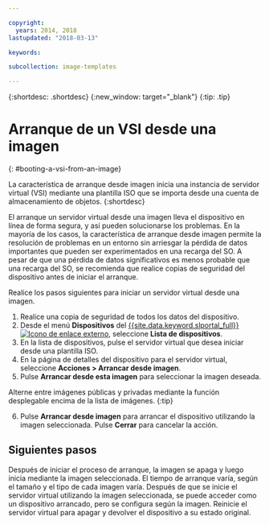 ```yaml
---

copyright:
  years: 2014, 2018
lastupdated: "2018-03-13"

keywords:

subcollection: image-templates

---
```


{:shortdesc: .shortdesc}
{:new_window: target="_blank"}
{:tip: .tip}

# Arranque de un VSI desde una imagen
{: #booting-a-vsi-from-an-image}

La característica de arranque desde imagen inicia una instancia de servidor virtual (VSI) mediante una plantilla ISO que se importa desde una cuenta de almacenamiento de objetos.
{:shortdesc}

El arranque un servidor virtual desde una imagen lleva el dispositivo en línea de forma segura, y así pueden solucionarse los problemas. En la mayoría de los casos, la característica de arranque desde imagen permite la resolución de problemas en un entorno sin arriesgar la pérdida de datos importantes que pueden ser experimentados en una recarga del SO. A pesar de que una pérdida de datos significativos es menos probable que una recarga del SO, se recomienda que realice copias de seguridad del dispositivo antes de iniciar el arranque.

Realice los pasos siguientes para iniciar un servidor virtual desde una imagen.

1. Realice una copia de seguridad de todos los datos del dispositivo.
2. Desde el menú **Dispositivos** del [{{site.data.keyword.slportal_full}} ![Icono de enlace externo](../../icons/launch-glyph.svg "Icono de enlace externo")](https://control.softlayer.com/), seleccione **Lista de dispositivos**.
3. En la lista de dispositivos, pulse el servidor virtual que desea iniciar desde una plantilla ISO.
4. En la página de detalles del dispositivo para el servidor virtual, seleccione **Acciones > Arrancar desde imagen**.
5. Pulse **Arrancar desde esta imagen** para seleccionar la imagen deseada.

  Alterne entre imágenes públicas y privadas mediante la función desplegable encima de la lista de imágenes.
  {:tip}

6. Pulse **Arrancar desde imagen** para arrancar el dispositivo utilizando la imagen seleccionada. Pulse **Cerrar** para cancelar la acción.

## Siguientes pasos

Después de iniciar el proceso de arranque, la imagen se apaga y luego inicia mediante la imagen seleccionada. El tiempo de arranque varía, según el tamaño y el tipo de cada imagen varía. Después de que se inicie el servidor virtual utilizando la imagen seleccionada, se puede acceder como un dispositivo arrancado, pero se configura según la imagen. Reinicie el servidor virtual para apagar y devolver el dispositivo a su estado original.

